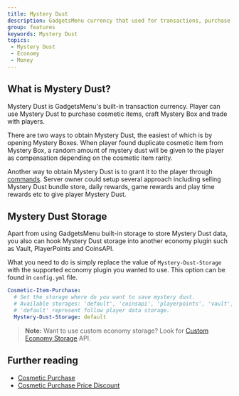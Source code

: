 ```yaml
---
title: Mystery Dust
description: GadgetsMenu currency that used for transactions, purchase cosmetic items, craft Mystery Box and more.
group: features
keywords: Mystery Dust
topics:
 - Mystery Dust
 - Economy
 - Money
---
```


## What is Mystery Dust?
Mystery Dust is GadgetsMenu's built-in transaction currency. Player can use Mystery Dust to purchase cosmetic items, craft Mystery Box and trade with players.

There are two ways to obtain Mystery Dust, the easiest of which is by opening Mystery Boxes. When player found duplicate cosmetic item from Mystery Box, a random amount of mystery dust will be given to the player as compensation depending on the cosmetic item rarity.

Another way to obtain Mystery Dust is to grant it to the player through [commands](../wiki/getting-started/commands/mystery-dust). Server owner could setup several approach including selling Mystery Dust bundle store, daily rewards, game rewards and play time rewards etc to give player Mystery Dust.


## Mystery Dust Storage

Apart from using GadgetsMenu built-in storage to store Mystery Dust data, you also can hook Mystery Dust storage into another economy plugin such as Vault, PlayerPoints and CoinsAPI.

What you need to do is simply replace the value of `Mystery-Dust-Storage` with the supported economy plugin you wanted to use. This option can be found in `config.yml` file.
```yaml
Cosmetic-Item-Purchase:
  # Set the storage where do you want to save mystery dust.
  # Available storages: 'default', 'coinsapi', 'playerpoints', 'vault', 'tokenmanager'.
  # 'default' represent follow player data storage.
  Mystery-Dust-Storage: default
```

>**Note:** Want to use custom economy storage? Look for [Custom Economy Storage](../wiki/developers/custom-economy-storage) API.

## Further reading
<div class="md-relevant-content">

- [Cosmetic Purchase](../wiki/features/cosmetic-purchase)
- [Cosmetic Purchase Price Discount](../wiki/features/cosmetic-purchase-price-discount)
</div>
